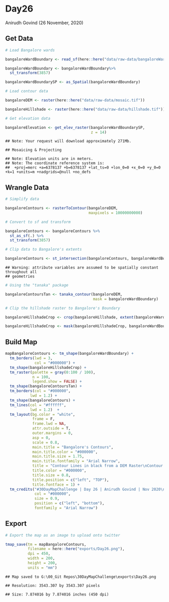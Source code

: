 Day26
================
Anirudh Govind
(26 November, 2020)

## Get Data

``` r
# Load Bangalore wards

bangaloreWardBoundary <- read_sf(here::here("data/raw-data/bangaloreWardBoundary.shp"))

bangaloreWardBoundary <- bangaloreWardBoundary%>% 
  st_transform(3857)

bangaloreWardBoundarySP <- as_Spatial(bangaloreWardBoundary)
```

``` r
# Load contour data

bangaloreDEM <- raster(here::here("data/raw-data/mosaic.tif"))

bangaloreHillshade <- raster(here::here("data/raw-data/hillshade.tif"))
```

``` r
# Get elevation data

bangaloreElevation <- get_elev_raster(bangaloreWardBoundarySP,
                                      z = 14)
```

    ## Note: Your request will download approximately 271Mb.

    ## Mosaicing & Projecting

    ## Note: Elevation units are in meters.
    ## Note: The coordinate reference system is:
    ##  +proj=merc +a=6378137 +b=6378137 +lat_ts=0 +lon_0=0 +x_0=0 +y_0=0 +k=1 +units=m +nadgrids=@null +no_defs

## Wrangle Data

``` r
# Simplify data

bangaloreContours <- rasterToContour(bangaloreDEM,
                                     maxpixels = 10000000000)

# Convert to sf and transform

bangaloreContours <- bangaloreContours %>% 
  st_as_sf(.) %>% 
  st_transform(3857)

# Clip data to Bangalore's extents

bangaloreContours <- st_intersection(bangaloreContours, bangaloreWardBoundary)
```

    ## Warning: attribute variables are assumed to be spatially constant throughout all
    ## geometries

``` r
# Using the "tanaka" package

bangaloreContoursTan <- tanaka_contour(bangaloreDEM,
                                       mask = bangaloreWardBoundary)
```

``` r
# Clip the hillshade raster to Bangalore's Boundary

bangaloreHillshadeCrop <- crop(bangaloreHillshade, extent(bangaloreWardBoundary))

bangaloreHillshadeCrop <- mask(bangaloreHillshadeCrop, bangaloreWardBoundary)
```

## Build Map

``` r
mapBangaloreContours <- tm_shape(bangaloreWardBoundary) +
  tm_borders(lwd = 3,
             col = "#000000") + 
  tm_shape(bangaloreHillshadeCrop) +
  tm_raster(palette = gray(0:100 / 100), 
            n = 100, 
            legend.show = FALSE) + 
  tm_shape(bangaloreContoursTan) +
  tm_borders(col = "#000000",
           lwd = 1.2) +
  tm_shape(bangaloreContours) +
  tm_lines(col = "#ffffff",
           lwd = 1.2)  + 
  tm_layout(bg.color = "white",
            frame = F,
            frame.lwd = NA,
            attr.outside = T,
            outer.margins = 0,
            asp = 0,
            scale = 0.8,
            main.title = "Bangalore's Contours",
            main.title.color = "#000000",
            main.title.size = 1.75,
            main.title.fontfamily = "Arial Narrow",
            title = "Contour Lines in black from a DEM Raster\nContour lines in white from a Hillshade Raster",
            title.color = "#000000",
            title.size = 0.8,
            title.position = c("left", "TOP"),
            title.fontface = 1) + 
  tm_credits("#30DayMapChallenge | Day 26 | Anirudh Govind | Nov 2020\nDEM and Hillshade Data via terradactile, accessible at https://terradactile.sparkgeo.com/",
             col = "#000000",
             size = 0.9,
             position = c("left", "bottom"),
             fontfamily = "Arial Narrow")
```

## Export

``` r
# Export the map as an image to upload onto twitter

tmap_save(tm = mapBangaloreContours,
          filename = here::here("exports/Day26.png"),
          dpi = 450,
          width = 200,
          height = 200,
          units = "mm")
```

    ## Map saved to G:\00_Git Repos\30DayMapChallenge\exports\Day26.png

    ## Resolution: 3543.307 by 3543.307 pixels

    ## Size: 7.874016 by 7.874016 inches (450 dpi)
